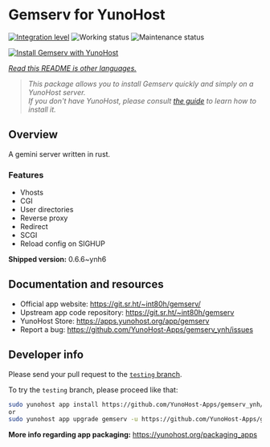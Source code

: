 <!--
N.B.: This README was automatically generated by <https://github.com/YunoHost/apps/tree/master/tools/readme_generator>
It shall NOT be edited by hand.
-->

# Gemserv for YunoHost

[![Integration level](https://dash.yunohost.org/integration/gemserv.svg)](https://dash.yunohost.org/appci/app/gemserv) ![Working status](https://ci-apps.yunohost.org/ci/badges/gemserv.status.svg) ![Maintenance status](https://ci-apps.yunohost.org/ci/badges/gemserv.maintain.svg)

[![Install Gemserv with YunoHost](https://install-app.yunohost.org/install-with-yunohost.svg)](https://install-app.yunohost.org/?app=gemserv)

*[Read this README is other languages.](./ALL_README.md)*

> *This package allows you to install Gemserv quickly and simply on a YunoHost server.*  
> *If you don't have YunoHost, please consult [the guide](https://yunohost.org/install) to learn how to install it.*

## Overview

A gemini server written in rust.

### Features

- Vhosts
- CGI
- User directories
- Reverse proxy
- Redirect
- SCGI
- Reload config on SIGHUP


**Shipped version:** 0.6.6~ynh6
## Documentation and resources

- Official app website: <https://git.sr.ht/~int80h/gemserv/>
- Upstream app code repository: <https://git.sr.ht/~int80h/gemserv>
- YunoHost Store: <https://apps.yunohost.org/app/gemserv>
- Report a bug: <https://github.com/YunoHost-Apps/gemserv_ynh/issues>

## Developer info

Please send your pull request to the [`testing` branch](https://github.com/YunoHost-Apps/gemserv_ynh/tree/testing).

To try the `testing` branch, please proceed like that:

```bash
sudo yunohost app install https://github.com/YunoHost-Apps/gemserv_ynh/tree/testing --debug
or
sudo yunohost app upgrade gemserv -u https://github.com/YunoHost-Apps/gemserv_ynh/tree/testing --debug
```

**More info regarding app packaging:** <https://yunohost.org/packaging_apps>
